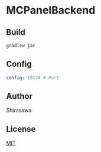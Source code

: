# MCPanelBackend


## Build

```bash
gradlew jar
```

## Config

```yaml
config: 18124 # Port
```

## Author

Shirasawa

## License

[MIT](./LICENSE)
